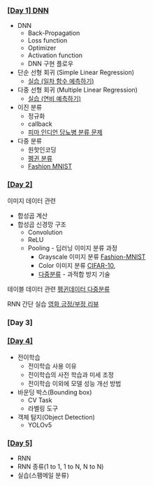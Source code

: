 ### [[Day 1] DNN](./Day1/Day1.md)
- DNN
  - Back-Propagation
  - Loss function
  - Optimizer
  - Activation function
  - DNN 구현 플로우
- 단순 선형 회귀 (Simple Linear Regression)
  - [실습 (일차 함수 예측하기)](./Day1/단순선형회귀.ipynb)
- 다중 선형 회귀 (Multiple Linear Regression)
  - [실습 (연비 예측하기)](./Day1/다중선형회귀.ipynb)
- 이진 분류
  - 정규화
  - callback
  - [피마 인디언 당뇨병 분류 문제](./Day1/Day1_classification.ipynb)
- 다중 분류
  - 원핫인코딩
  - [펭귄 분류](./Day1/Day1_classification.ipynb)
  - [Fashion MNIST](./Day1/Day1_Fashion_MNIST.ipynb)

### [[Day 2]](./Day2/Day2.md)
이미지 데이터 관련
  -  합성곱 계산
  -  합성곱 신경망 구조
     - Convolution
     - ReLU
     - Pooling
    -  딥러닝 이미지 분류 과정
       - Grayscale 이미지 분류 [Fashion-MNIST](./Day2/1_3_CNN_이미지_데이터의_다중분류.ipynb)
       - Color 이미지 분류 [CIFAR-10](./Day2/1_3_CNN_컬러이미지_분류.ipynb), 
       - [다중분류](./Day2/1_3_DNN_이미지_데이터의_다중_분류.ipynb)
    -  과적합 방지 기술

테이블 데이터 관련 [펭귄데이터 다중분류](./Day2/1_3_펭귄데이터_다중분류.ipynb)

RNN 간단 실습 [영화 긍정/부정 리뷰](./Day2/1_3_영화리뷰ML2_ipynb의_사본.ipynb)

### [Day 3]

### [[Day 4]](./Day4/Day4.md)
- 전이학습
  - 전이학습 사용 이유
  - 전이학습의 사전 학습과 미세 조정
  - 전이학습 이외에 모델 성능 개선 방법
- 바운딩 박스(Bounding box)
  - CV Task
  - 라벨링 도구
- 객체 탐지(Object Detection)
  - YOLOv5

### [[Day 5]](./Day5/Day5.md)
- RNN
- RNN 종류(1 to 1, 1 to N, N to N)
- 실습(스팸메일 분류)
